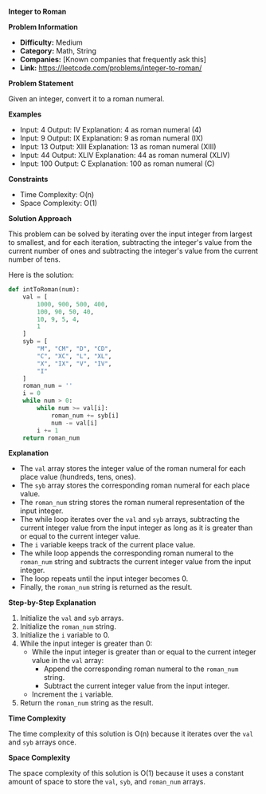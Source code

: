 **Integer to Roman**

**Problem Information**

* **Difficulty:** Medium
* **Category:** Math, String
* **Companies:** [Known companies that frequently ask this]
* **Link:** https://leetcode.com/problems/integer-to-roman/

**Problem Statement**

Given an integer, convert it to a roman numeral.

**Examples**

* Input: 4
Output: IV
Explanation: 4 as roman numeral (4)
* Input: 9
Output: IX
Explanation: 9 as roman numeral (IX)
* Input: 13
Output: XIII
Explanation: 13 as roman numeral (XIII)
* Input: 44
Output: XLIV
Explanation: 44 as roman numeral (XLIV)
* Input: 100
Output: C
Explanation: 100 as roman numeral (C)

**Constraints**

* Time Complexity: O(n)
* Space Complexity: O(1)

**Solution Approach**

This problem can be solved by iterating over the input integer from largest to smallest, and for each iteration, subtracting the integer's value from the current number of ones and subtracting the integer's value from the current number of tens.

Here is the solution:

```python
def intToRoman(num):
    val = [
        1000, 900, 500, 400,
        100, 90, 50, 40,
        10, 9, 5, 4,
        1
    ]
    syb = [
        "M", "CM", "D", "CD",
        "C", "XC", "L", "XL",
        "X", "IX", "V", "IV",
        "I"
    ]
    roman_num = ''
    i = 0
    while num > 0:
        while num >= val[i]:
            roman_num += syb[i]
            num -= val[i]
        i += 1
    return roman_num
```

**Explanation**

* The `val` array stores the integer value of the roman numeral for each place value (hundreds, tens, ones).
* The `syb` array stores the corresponding roman numeral for each place value.
* The `roman_num` string stores the roman numeral representation of the input integer.
* The while loop iterates over the `val` and `syb` arrays, subtracting the current integer value from the input integer as long as it is greater than or equal to the current integer value.
* The `i` variable keeps track of the current place value.
* The while loop appends the corresponding roman numeral to the `roman_num` string and subtracts the current integer value from the input integer.
* The loop repeats until the input integer becomes 0.
* Finally, the `roman_num` string is returned as the result.

**Step-by-Step Explanation**

1. Initialize the `val` and `syb` arrays.
2. Initialize the `roman_num` string.
3. Initialize the `i` variable to 0.
4. While the input integer is greater than 0:
    * While the input integer is greater than or equal to the current integer value in the `val` array:
        * Append the corresponding roman numeral to the `roman_num` string.
        * Subtract the current integer value from the input integer.
    * Increment the `i` variable.
5. Return the `roman_num` string as the result.

**Time Complexity**

The time complexity of this solution is O(n) because it iterates over the `val` and `syb` arrays once.

**Space Complexity**

The space complexity of this solution is O(1) because it uses a constant amount of space to store the `val`, `syb`, and `roman_num` arrays.